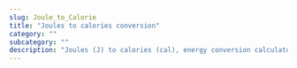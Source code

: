 ```yaml
---
slug: Joule_to_Calorie
title: "Joules to calories conversion"
category: ""
subcategory: ""
description: "Joules (J) to calories (cal), energy conversion calculator and how to convert."
---
```


